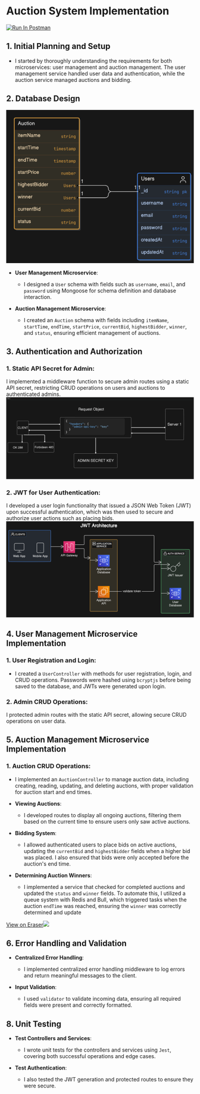 # Auction System Implementation

[<img src="https://run.pstmn.io/button.svg" alt="Run In Postman" style="width: 128px; height: 32px;">](https://app.getpostman.com/run-collection/36224836-48eca433-ca62-45c4-967a-968ffa9d497b?action=collection%2Ffork&source=rip_markdown&collection-url=entityId%3D36224836-48eca433-ca62-45c4-967a-968ffa9d497b%26entityType%3Dcollection%26workspaceId%3D79247777-80a9-4034-92c2-c4686b21200c)

## 1. **Initial Planning and Setup**

- I started by thoroughly understanding the requirements for both microservices: user management and auction management. The user management service handled user data and authentication, while the auction service managed auctions and bidding.

## 2. **Database Design**

![Database Schema](public/schema.png)

- **User Management Microservice**:

  - I designed a `User` schema with fields such as `username`, `email`, and `password` using Mongoose for schema definition and database interaction.

- **Auction Management Microservice**:

  - I created an `Auction` schema with fields including `itemName`, `startTime`, `endTime`, `startPrice`, `currentBid`, `highestBidder`, `winner`, and `status`, ensuring efficient management of auctions.

## 3. **Authentication and Authorization**

### 1. Static API Secret for Admin:

I implemented a middleware function to secure admin routes using a static API secret, restricting CRUD operations on users and auctions to authenticated admins.
![1724386781645](public/admin.png)

### 2. JWT for User Authentication:

I developed a user login functionality that issued a JSON Web Token (JWT) upon successful authentication, which was then used to secure and authorize user actions such as placing bids.
![1724386812938](public/jwt.png)

## 4. User Management Microservice Implementation

### 1. User Registration and Login:

- I created a `UserController` with methods for user registration, login, and CRUD operations. Passwords were hashed using `bcryptjs` before being saved to the database, and JWTs were generated upon login.

### 2. Admin CRUD Operations:

I protected admin routes with the static API secret, allowing secure CRUD operations on user data.

## 5. Auction Management Microservice Implementation

### 1. Auction CRUD Operations:

- I implemented an `AuctionController` to manage auction data, including creating, reading, updating, and deleting auctions, with proper validation for auction start and end times.
- **Viewing Auctions**:

  - I developed routes to display all ongoing auctions, filtering them based on the current time to ensure users only saw active auctions.

- **Bidding System**:

  - I allowed authenticated users to place bids on active auctions, updating the `currentBid` and `highestBidder` fields when a higher bid was placed. I also ensured that bids were only accepted before the auction's end time.

- **Determining Auction Winners**:

  - I implemented a service that checked for completed auctions and updated the `status` and `winner` fields. To automate this, I utilized a queue system with Redis and Bull, which triggered tasks when the auction `endTime` was reached, ensuring the `winner` was correctly determined and update

[View on Eraser![](https://app.eraser.io/workspace/OS4u76PBz9obj2ghFppL/preview?elements=vauB9nwb70C8oLbODToSFg&type=embed)](https://app.eraser.io/workspace/OS4u76PBz9obj2ghFppL?elements=vauB9nwb70C8oLbODToSFg)

## 6. **Error Handling and Validation**

- **Centralized Error Handling**:

  - I implemented centralized error handling middleware to log errors and return meaningful messages to the client.

- **Input Validation**:

  - I used `validator` to validate incoming data, ensuring all required fields were present and correctly formatted.

## 8. **Unit Testing**

- **Test Controllers and Services**:

  - I wrote unit tests for the controllers and services using `Jest`, covering both successful operations and edge cases.

- **Test Authentication**:

  - I also tested the JWT generation and protected routes to ensure they were secure.
